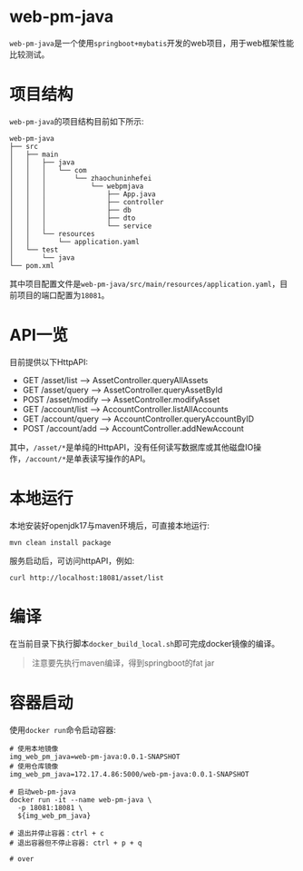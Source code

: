 web-pm-java
=====

`web-pm-java`是一个使用`springboot+mybatis`开发的web项目，用于web框架性能比较测试。

# 项目结构
`web-pm-java`的项目结构目前如下所示:

```
web-pm-java
├── src
│   ├── main
│   │   ├── java
│   │   │   └── com
│   │   │       └── zhaochuninhefei
│   │   │           └── webpmjava
│   │   │               ├── App.java
│   │   │               ├── controller
│   │   │               ├── db
│   │   │               ├── dto
│   │   │               └── service
│   │   └── resources
│   │       └── application.yaml
│   └── test
│       └── java
└── pom.xml
```

其中项目配置文件是`web-pm-java/src/main/resources/application.yaml`，目前项目的端口配置为`18081`。

# API一览
目前提供以下HttpAPI:
- GET    /asset/list               --> AssetController.queryAllAssets
- GET    /asset/query              --> AssetController.queryAssetById
- POST   /asset/modify             --> AssetController.modifyAsset
- GET    /account/list             --> AccountController.listAllAccounts
- GET    /account/query            --> AccountController.queryAccountByID
- POST   /account/add              --> AccountController.addNewAccount

其中，`/asset/*`是单纯的HttpAPI，没有任何读写数据库或其他磁盘IO操作，`/account/*`是单表读写操作的API。

# 本地运行
本地安装好openjdk17与maven环境后，可直接本地运行:
```shell
mvn clean install package
```

服务启动后，可访问httpAPI，例如:
```shell
curl http://localhost:18081/asset/list
```

# 编译
在当前目录下执行脚本`docker_build_local.sh`即可完成docker镜像的编译。
> 注意要先执行maven编译，得到springboot的fat jar


# 容器启动
使用`docker run`命令启动容器:
```shell
# 使用本地镜像
img_web_pm_java=web-pm-java:0.0.1-SNAPSHOT
# 使用仓库镜像
img_web_pm_java=172.17.4.86:5000/web-pm-java:0.0.1-SNAPSHOT

# 启动web-pm-java
docker run -it --name web-pm-java \
  -p 18081:18081 \
  ${img_web_pm_java}

# 退出并停止容器：ctrl + c
# 退出容器但不停止容器: ctrl + p + q

# over
```

